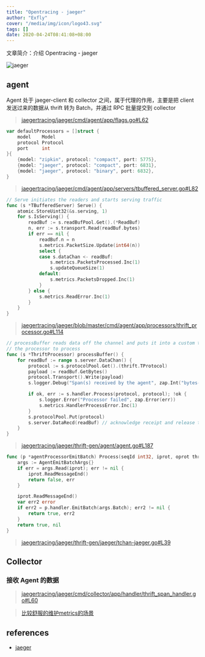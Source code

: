 ```yaml
---
title: "Opentracing - jaeger"
author: "Exfly"
cover: "/media/img/icon/logo43.svg"
tags: []
date: 2020-04-24T08:41:08+08:00
---
```


文章简介：介绍 Opentracing - jaeger

<!--more-->

![jaeger](/media/img/opentracing/jaeger.png)

## agent

Agent 处于 jaeger-client 和 collector 之间，属于代理的作用，主要是把 client 发送过来的数据从 thrift 转为 Batch，并通过 RPC 批量提交到 collector

> [jaegertracing/jaeger/cmd/agent/app/flags.go#L62](https://github.com/jaegertracing/jaeger/blob/886b96574253a005ee7ebe74140098f3fe183606/cmd/agent/app/flags.go#L62)

```go
var defaultProcessors = []struct {
	model    Model
	protocol Protocol
	port     int
}{
	{model: "zipkin", protocol: "compact", port: 5775},
	{model: "jaeger", protocol: "compact", port: 6831},
	{model: "jaeger", protocol: "binary", port: 6832},
}
```

> [jaegertracing/jaeger/cmd/agent/app/servers/tbuffered_server.go#L82](https://github.com/jaegertracing/jaeger/blob/b4670412977f653dfbb2671f7f04756a30e897e6/cmd/agent/app/servers/tbuffered_server.go#L82)

```go
// Serve initiates the readers and starts serving traffic
func (s *TBufferedServer) Serve() {
	atomic.StoreUint32(&s.serving, 1)
	for s.IsServing() {
		readBuf := s.readBufPool.Get().(*ReadBuf)
		n, err := s.transport.Read(readBuf.bytes)
		if err == nil {
			readBuf.n = n
			s.metrics.PacketSize.Update(int64(n))
			select {
			case s.dataChan <- readBuf:
				s.metrics.PacketsProcessed.Inc(1)
				s.updateQueueSize(1)
			default:
				s.metrics.PacketsDropped.Inc(1)
			}
		} else {
			s.metrics.ReadError.Inc(1)
		}
	}
}
```

> [jaegertracing/jaeger/blob/master/cmd/agent/app/processors/thrift_processor.go#L114](https://github.com/jaegertracing/jaeger/blob/ae86232300d47061eeeed6715004d2c8e889dcf0/cmd/agent/app/processors/thrift_processor.go#L114)

```go
// processBuffer reads data off the channel and puts it into a custom transport for
// the processor to process
func (s *ThriftProcessor) processBuffer() {
	for readBuf := range s.server.DataChan() {
		protocol := s.protocolPool.Get().(thrift.TProtocol)
		payload := readBuf.GetBytes()
		protocol.Transport().Write(payload)
		s.logger.Debug("Span(s) received by the agent", zap.Int("bytes-received", len(payload)))

		if ok, err := s.handler.Process(protocol, protocol); !ok {
			s.logger.Error("Processor failed", zap.Error(err))
			s.metrics.HandlerProcessError.Inc(1)
		}
		s.protocolPool.Put(protocol)
		s.server.DataRecd(readBuf) // acknowledge receipt and release the buffer
	}
}
```

> [jaegertracing/jaeger/thrift-gen/agent/agent.go#L187](https://github.com/jaegertracing/jaeger/blob/43be2e7b6be62b04bb40ac564a4be8f5cb7cf607/thrift-gen/agent/agent.go#L187)

```go
func (p *agentProcessorEmitBatch) Process(seqId int32, iprot, oprot thrift.TProtocol) (success bool, err thrift.TException) {
	args := AgentEmitBatchArgs{}
	if err = args.Read(iprot); err != nil {
		iprot.ReadMessageEnd()
		return false, err
	}

	iprot.ReadMessageEnd()
	var err2 error
	if err2 = p.handler.EmitBatch(args.Batch); err2 != nil {
		return true, err2
	}
	return true, nil
}
```

> [jaegertracing/jaeger/thrift-gen/jaeger/tchan-jaeger.go#L39](https://github.com/jaegertracing/jaeger/blob/43be2e7b6be62b04bb40ac564a4be8f5cb7cf607/thrift-gen/jaeger/tchan-jaeger.go#L39)

## Collector

### 接收 Agent 的数据

> [jaegertracing/jaeger/cmd/collector/app/handler/thrift_span_handler.go#L60](https://github.com/jaegertracing/jaeger/blob/3ae21efe69cf5657b9b39a873edc0bcc85b84407/cmd/collector/app/handler/thrift_span_handler.go#L60)

> [比较舒服的维护metrics的场景](https://github.com/jaegertracing/jaeger/blob/5fb7d7295bf99210ae9c8f6364da5356e61afefb/cmd/collector/app/span_processor.go#L78)

## references

- [jaeger](https://github.com/jukylin/blog/blob/master/Jaeger%E6%BA%90%E7%A0%81%E5%88%86%E6%9E%90%E2%80%94%E2%80%94%E7%AA%A5%E8%A7%86%E5%88%86%E5%B8%83%E5%BC%8F%E7%B3%BB%E7%BB%9F%E5%AE%9E%E7%8E%B0.md)
